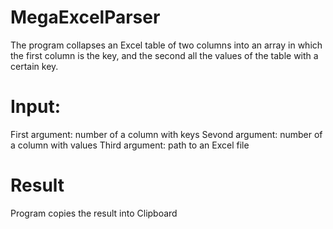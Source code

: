 # MegaExcelParser

The program collapses an Excel table of two columns into an array in which the first column is the key, and the second all the values of the table with a certain key. 

# Input:
First argument:  number of a column with keys
Sevond argument: number of a column with values
Third argument:  path to an Excel file

# Result
Program copies the result into Clipboard
